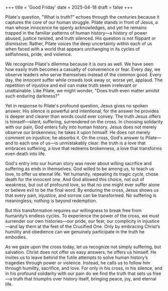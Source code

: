 +++
title = 'Good Friday'
date = 2025-04-18
draft = false
+++

Pilate's question, "What is truth?" echoes through the centuries because it captures the core of our human struggle. Pilate stands in front of Jesus, a man whose innocence he openly acknowledges, and yet he remains trapped in the familiar patterns of human history—a history of power abused, justice twisted, and truth silenced. His question is not flippant or dismissive. Rather, Pilate voices the deep uncertainty within each of us when faced with a world that appears unchanging in its cycles of selfishness, pride, and violence.

We recognize Pilate's dilemma because it is ours as well. We have seen how easily truth becomes a casualty of convenience or fear. Every day, we observe leaders who serve themselves instead of the common good. Every day, the innocent suffer while crowds look away or, worse yet, applaud. The repetition of injustice and evil can make truth seem irrelevant or unattainable. Like Pilate, we might wonder, "Does truth even matter amidst such enduring darkness?"

Yet in response to Pilate's profound question, Jesus gives no spoken answer. His silence is powerful and intentional, for the answer he provides is deeper and clearer than words could ever convey. The truth Jesus offers is himself—silent, suffering, surrendered on the cross. In choosing solidarity with our pain, God enters fully into human history. Jesus does not merely observe our brokenness; he takes it upon himself. He does not merely comment on injustice; he absorbs it. On the cross, God's answer to Pilate—and to each one of us—is unmistakably clear: the truth is a love that embraces suffering, a love that redeems brokenness, a love that transforms even death into life.

God's entry into our human story was never about willing sacrifice and suffering as ends in themselves. God willed to be among us, to teach us love, to offer us eternal life. Yet humanity, repeating its tragic cycle, chose death for the innocent one. And God allowed this choice, not out of weakness, but out of profound love, so that no one might ever suffer alone or believe evil to be the final word. By enduring the cross, Jesus shows us that every pain, injustice, and sorrow can be transformed. No suffering is meaningless; nothing is beyond redemption.

But this transformation requires our willingness to break free from humanity’s endless cycles. To experience the power of the cross, we must surrender our own histories—our pride, our fear, our complicity in injustice—and lay them at the feet of the Crucified One. Only by embracing Christ’s humility and obedience can we genuinely participate in the truth he embodies.

As we gaze upon the cross today, let us recognize not simply suffering, but salvation. Christ does not offer us easy answers; he offers us himself. He invites us to leave behind the futile attempts to solve human history’s tragedies through power or violence. Instead, he calls us to follow him through humility, sacrifice, and love. For only in his cross, in his silence, and in his profound solidarity with our pain do we find the truth that sets us free—a truth that triumphs over history itself, bringing peace, joy, and eternal life.
